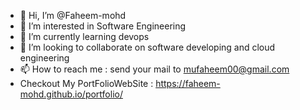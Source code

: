 - 👋 Hi, I’m @Faheem-mohd
- 👀 I’m interested in Software Engineering
- 🌱 I’m currently learning devops
- 💞️ I’m looking to collaborate on software developing and cloud engineering
- 📫 How to reach me : send your mail to mufaheem00@gmail.com
- Checkout My PortFolioWebSite : https://faheem-mohd.github.io/portfolio/ 


<!---
Faheem-mohd/Faheem-mohd is a ✨ special ✨ repository because its `README.md` (this file) appears on your GitHub profile.
You can click the Preview link to take a look at your changes.
--->
